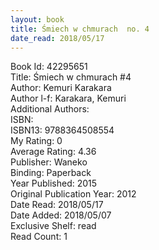```yaml
---
layout: book
title: Śmiech w chmurach  no. 4
date_read: 2018/05/17
---
```


Book Id: 42295651<br />
Title: Śmiech w chmurach #4<br />
Author: Kemuri Karakara<br />
Author l-f: Karakara, Kemuri<br />
Additional Authors: <br />
ISBN: <br />
ISBN13: 9788364508554<br />
My Rating: 0<br />
Average Rating: 4.36<br />
Publisher: Waneko<br />
Binding: Paperback<br />
Year Published: 2015<br />
Original Publication Year: 2012<br />
Date Read: 2018/05/17<br />
Date Added: 2018/05/07<br />
Exclusive Shelf: read<br />
Read Count: 1<br />

